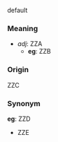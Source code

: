 default
### Meaning
+ _adj_: ZZA
	+ __eg__: ZZB

### Origin

ZZC

### Synonym

__eg__: ZZD

+ ZZE


